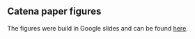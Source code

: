 Catena paper figures
--------------------

The figures were build in Google slides and can be found [here](https://docs.google.com/presentation/d/1y_fndiZKxC8YovytMj3FFh_vo_M-q7R_sChUNCFlkNA/edit?usp=sharing).
